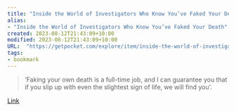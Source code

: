 ```yaml
---
title: "Inside the World of Investigators Who Know You’ve Faked Your Death"
alias:
- "Inside the World of Investigators Who Know You’ve Faked Your Death"
created: 2023-08-12T21:43:09+10:00
modified: 2023-08-12T21:43:09+10:00
URL:  "https://getpocket.com/explore/item/inside-the-world-of-investigators-who-know-you-ve-faked-your-death"
tags:
- bookmark
---
```


> ‘Faking your own death is a full-time job, and I can guarantee you that if you slip up with even the slightest sign of life, we will find you’.

[Link](https://getpocket.com/explore/item/inside-the-world-of-investigators-who-know-you-ve-faked-your-death)